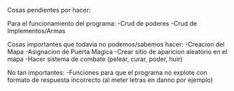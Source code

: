 Cosas pendientes por hacer:

Para el funcionamiento del programa:
  -Crud de poderes
  -Crud de Implementos/Armas
  

Cosas importantes que todavia no podemos/sabemos hacer:
  -Creacion del Mapa
  -Asignacion de Puerta Magica
  -Crear sitio de aparicion aleatorio en el mapa
  -Hacer sistema de combate (pelear, curar, poder, huir)
  

No tan importantes:
  -Funciones para que el programa no explote con formato de respuesta incorrecto (al meter letras en danno por ejemplo)
  
